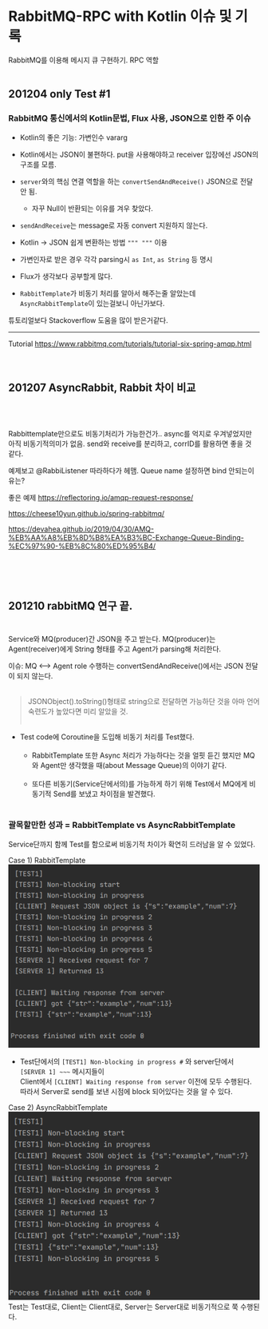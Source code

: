 # RabbitMQ-RPC with Kotlin 이슈 및 기록

RabbitMQ를 이용해 메시지 큐 구현하기. RPC 역할 <br><br>

## 201204 only Test #1
### RabbitMQ 통신에서의 Kotlin문법, Flux 사용, JSON으로 인한 주 이슈<br>

* Kotlin의 좋은 기능: 가변인수 vararg<br>

* Kotlin에서는 JSON이 불편하다. put을 사용해야하고 receiver 입장에선 JSON의 구조를 모름.<br>
* `server`와의 핵심 연결 역할을 하는 `convertSendAndReceive()` JSON으로 전달 안 됨.<br>
  * 자꾸 Null이 반환되는 이유를 겨우 찾았다.
* `sendAndReceive`는 message로 자동 convert 지원하지 않는다.<br>
* Kotlin -> JSON 쉽게 변환하는 방법 `""" """` 이용<br>
* 가변인자로 받은 경우 각각 parsing시 `as Int`, `as String` 등 명시<br>
* Flux가 생각보다 공부할게 많다.<br>
* `RabbitTemplate`가 비동기 처리를 알아서 해주는줄 알았는데 `AsyncRabbitTemplate`이 있는걸보니 아닌가보다.<br>


튜토리얼보다 Stackoverflow 도움을 많이 받은거같다.


-----------
Tutorial https://www.rabbitmq.com/tutorials/tutorial-six-spring-amqp.html<br><br><br>


## 201207 AsyncRabbit, Rabbit 차이 비교
<br><br><br>
Rabbittemplate만으로도 비동기처리가 가능한건가..
async를 억지로 우겨넣었지만 아직 비동기적의미가 없음. send와 receive를 분리하고, corrID를 활용하면 좋을 것 같다.

예제보고 @RabbiListener 따라하다가 헤맴. Queue name 설정하면 bind 안되는이유는?

좋은 예제 https://reflectoring.io/amqp-request-response/

https://cheese10yun.github.io/spring-rabbitmq/

https://devahea.github.io/2019/04/30/AMQ-%EB%AA%A8%EB%8D%B8%EA%B3%BC-Exchange-Queue-Binding-%EC%97%90-%EB%8C%80%ED%95%B4/

<br><br><br>

## 201210 rabbitMQ 연구 끝.<br><br>
Service와 MQ(producer)간 JSON을 주고 받는다. MQ(producer)는 Agent(receiver)에게 String 형태를 주고 Agent가 parsing해 처리한다.<br>

이슈: MQ <--> Agent role 수행하는 convertSendAndReceive()에서는 JSON 전달이 되지 않는다.<br><br>
 > JSONObject().toString()형태로 string으로 전달하면 가능하단 것을 아마 언어 숙련도가 높았다면 미리 알았을 것.<br><br>

* Test code에 Coroutine을 도입해 비동기 처리를 Test했다.<br><br>
  * RabbitTemplate 또한 Async 처리가 가능하다는 것을 얼핏 듣긴 했지만 MQ와 Agent만 생각했을 때(about Message Queue)의 이야기 같다.<br><br>
  * 또다른 비동기(Service단에서의)를 가능하게 하기 위해 Test에서 MQ에게 비동기적 Send를 보냈고 차이점을 발견했다.<br><br>
 
 ### 괄목할만한 성과 = RabbitTemplate vs AsyncRabbitTemplate<br>
 Service단까지 함께 Test를 함으로써 비동기적 차이가 확연히 드러남을 알 수 있었다.<br>
 
 Case 1) RabbitTemplate<br>
 <img src = "./images/rabbitTemplate.png"><br>
 - Test단에서의 `[TEST1] Non-blocking in progress #` 와 server단에서 `[SERVER 1] ~~~` 메시지들이 <br>
 Client에서 `[CLIENT] Waiting response from server` 이전에 모두 수행된다.<br>
 따라서 Server로 send를 보낸 시점에 block 되어있다는 것을 알 수 있다.<br>
 
 Case 2) AsyncRabbitTemplate<br>
 <img src = "./images/asyncRabbitTemplate.png"><br>
 Test는 Test대로, Client는 Client대로, Server는 Server대로 비동기적으로 쭉 수행된다.
 
